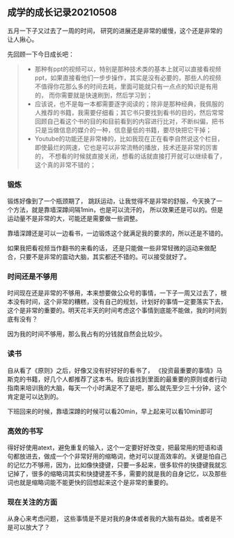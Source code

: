 ## 成学的成长记录20210508

五月一下子又过去了一周的时间， 研究的进展还是非常的缓慢，这个还是非常的让人揪心。

先回顾一下今日成长吧：

> - 那种有ppt的视频可以，特别是那种技术类的基本上就可以直接看视频ppt，如果直接看他们一步步操作，其实是没有必要的，那些人的视频不值得你花那么多的时间去耗，里面可能就只有一点点的知识是有用的， 而你需要就是快速刷到，然后学习到；
> - 应该说，也不是每一本都需要逐字阅读的；除非是那种经典，我佩服的人推荐的书籍，我需要仔细看；其它书只要找到看书的目的，然后常常回顾自己看这个书的目的和目前看到的内容进行比对，不断纠偏，把书只是当做信息的媒介的一种，信息量低的书籍，要尽快把它干掉；
> - Youtube的功能还是非常棒的，比如我现在正在看李自然说这个栏目，即使最烂的网速，它也是可以非常流畅的播放，技术还是非常的厉害的， 不想看的时候就直接关闭，想看的话就直接打开就可以继续看了，这个真的非常不错的；

### 锻炼

锻炼好像到了一个瓶颈期了， 跳跃运动，让我觉得不是非常的舒服，今天换了一个方法，就是靠墙深蹲间隔1min，也是可以流汗的， 所以效果还是可以的。但是运动量不是非常的大，可能还是需要做一些调整。

靠墙深蹲还是可以一边看书，一边锻炼这个就满足我的要求的，所以还是不错的。

如果我把看视频当作翻书的来看的话， 还是只能做一些非常轻微的运动来做配合，只要不是非常的震动大脑，其实都还不错的。可以接受就好了。

### 时间还是不够用

时间现在还是非常的不够用，本来想要做公众号的事情，一下子一周又过去了，根本没有时间，这个非常的糟糕，没有自己的规划，计划好的事情一定要落实下去，这个是非常的重要的。明天花半天的时间考虑这个事情到底能不能做，我的时间到底有没有？

因为我的时间不够用，那么我占有的分钱就自然会比较少。

### 读书

自从看了《原则》之后，好像又没有好好好的看书了， 《投资最重要的事情》马斯克的书籍，好几个人都推荐了这本书。我应该找到里面的最重要的原则或者行动指南来培训我的大脑，每天一个小时满足不了是吧，那么就先至少三十分钟，这个肯定是可以达到的。

下班回来的时候，靠墙深蹲的时候可以看20min，早上起来可以看10min即可

### 高效的书写

得好好使用atext，避免重复的输入，这个一定要好好改变，把最常用的短语和语句都放进去，做成一个个非常好用的缩略词，绝对可以提高效率的。关键是怕自己的记忆力不够用，因为，比如像快捷键，只要一多起来，很多软件的快捷键我就忘记掉了，很多的缩略词其实和快捷键差不多，需要的就是我的自身记忆，以及那些词也就是缩略词能不能更快的回想起来这个是非常的重要的。

### 现在关注的方面

从身心来考虑问题， 这些事情是不是对我的身体或者我的大脑有益处。或者是不是可以放大了？